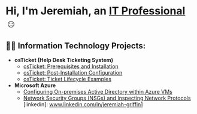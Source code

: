 <h1>Hi, I'm Jeremiah, an <a href="www.linkedin.com/in/jeremiah-griffin1">IT Professional</a>☺</h1>

<h2>👨‍💻 Information Technology Projects:</h2>

- <b>osTicket (Help Desk Ticketing System)</b>
  - [osTicket: Prerequisites and Installation](https://github.com/jeremiahgriffit/osticket-prereqs)
  - [osTicket: Post-Installation Configuration](https://github.com/jeremiahgriffit/post-install-config)
  - [osTicket: Ticket Lifecycle Examples](https://github.com/jeremiahgriffit/ticket-lifecycle)
- <b>Microsoft Azure</b>
  - [Configuring On-premises Active Directory within Azure VMs](https://github.com/jeremiahgriffit/configure-ad)
  - [Network Security Groups (NSGs) and Inspecting Network Protocols](https://github.com/jeremiahgriffit/azure-network-protocols)
[linkedin]: www.linkedin.com/in/jeremiah-griffin1
